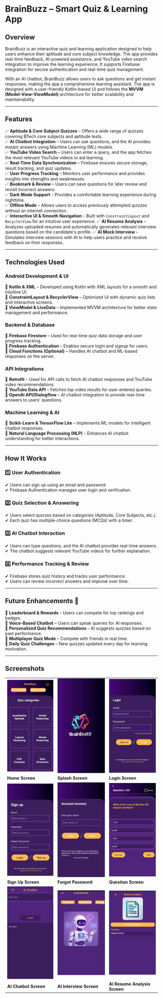 ﻿# BrainBuzz – Smart Quiz & Learning App

## Overview
BrainBuzz is an interactive quiz and learning application designed to help users enhance their aptitude and core subject knowledge. The app provides real-time feedback, AI-powered assistance, and YouTube video search integration to improve the learning experience. It supports Firebase integration for secure authentication and real-time quiz management.

With an AI chatbot, BrainBuzz allows users to ask questions and get instant responses, making the app a comprehensive learning assistant. The app is designed with a user-friendly Kotlin-based UI and follows the **MVVM (Model-View-ViewModel)** architecture for better scalability and maintainability.

---

## Features
✅ **Aptitude & Core Subject Quizzes** – Offers a wide range of quizzes covering BTech core subjects and aptitude tests.  
✅ **AI Chatbot Integration** – Users can ask questions, and the AI provides instant answers using Machine Learning (ML) models.  
✅ **YouTube Video Search** – Users can enter a query, and the app fetches the most relevant YouTube videos to aid learning.  
✅ **Real-Time Data Synchronization** – Firebase ensures secure storage, result tracking, and quiz updates.  
✅ **User Progress Tracking** – Monitors user performance and provides insights into strengths and weaknesses.  
✅ **Bookmark & Review** – Users can save questions for later review and revisit incorrect answers.  
✅ **Dark Mode Support** – Provides a comfortable learning experience during nighttime.  
✅ **Offline Mode** – Allows users to access previously attempted quizzes without an internet connection.  
✅ **Interactive UI & Smooth Navigation** – Built with `ConstraintLayout` and `RecyclerView` for an intuitive user experience.
✅ **AI Resume Analysis** – Analyzes uploaded resumes and automatically generates relevant interview questions based on the candidate's profile.
✅ **AI Mock Interview** – Simulates interview sessions with AI to help users practice and receive feedback on their responses.

---

## Technologies Used

### **Android Development & UI**
🔹 **Kotlin & XML** – Developed using Kotlin with XML layouts for a smooth and intuitive UI.  
🔹 **ConstraintLayout & RecyclerView** – Optimized UI with dynamic quiz lists and interactive screens.  
🔹 **ViewModel & LiveData** – Implemented MVVM architecture for better state management and performance.

### **Backend & Database**
🔹 **Firebase Firestore** – Used for real-time quiz data storage and user progress tracking.  
🔹 **Firebase Authentication** – Enables secure login and signup for users.  
🔹 **Cloud Functions (Optional)** – Handles AI chatbot and ML-based responses on the server.

### **API Integrations**
🔹 **Retrofit** – Used for API calls to fetch AI chatbot responses and YouTube video recommendations.  
🔹 **YouTube Data API** – Fetches top video results for user-entered queries.  
🔹 **OpenAI API/Dialogflow** – AI chatbot integration to provide real-time answers to users’ questions.

### **Machine Learning & AI**
🔹 **Scikit-Learn & TensorFlow Lite** – Implements ML models for intelligent chatbot responses.  
🔹 **Natural Language Processing (NLP)** – Enhances AI chatbot understanding for better interactions.

---

## How It Works

### 1️⃣ User Authentication
✔ Users can sign up using an email and password.  
✔ Firebase Authentication manages user login and verification.

### 2️⃣ Quiz Selection & Answering
✔ Users select quizzes based on categories (Aptitude, Core Subjects, etc.).  
✔ Each quiz has multiple-choice questions (MCQs) with a timer.

### 3️⃣ AI Chatbot Interaction
✔ Users can type questions, and the AI chatbot provides real-time answers.  
✔ The chatbot suggests relevant YouTube videos for further explanation.

### 4️⃣ Performance Tracking & Review
✔ Firebase stores quiz history and tracks user performance.  
✔ Users can review incorrect answers and improve over time.

---

## Future Enhancements 🚀
🔹 **Leaderboard & Rewards** – Users can compete for top rankings and badges.  
🔹 **Voice-Based Chatbot** – Users can speak queries for AI responses.  
🔹 **Personalized Quiz Recommendations** – AI suggests quizzes based on past performance.  
🔹 **Multiplayer Quiz Mode** – Compete with friends in real time.  
🔹 **Daily Quiz Challenges** – New quizzes updated every day for learning motivation.

---
## Screenshots

<div align="center">

<table>
  <tr>
    <td><img src="screenshots/Home screen.jpg" width="200"></td>
    <td><img src="screenshots/Splash screen.jpg" width="200"></td>
    <td><img src="screenshots/Login Screen.jpg" width="200"></td>
  </tr>
  <tr>
    <td><b>Home Screen</b></td>
    <td><b>Splash Screen</b></td>
    <td><b>Login Screen</b></td>
  </tr>
  <tr>
    <td><img src="screenshots/Sign up screen.jpg" width="200"></td>
    <td><img src="screenshots/Forgot password screen.jpg" width="200"></td>
    <td><img src="screenshots/Question Screen.jpg" width="200"></td>
  </tr>
  <tr>
    <td><b>Sign Up Screen</b></td>
    <td><b>Forgot Password</b></td>
    <td><b>Question Screen</b></td>
  </tr>
  <tr>
    <td><img src="screenshots/Ai chatBot Screen.jpg" width="200"></td>
     <td><img src="screenshots/Ai_Interview.png" width="200"></td>
     <td><img src="screenshots/resume_analysis.png" width="200"></td>
  </tr>
  <tr>
    <td><b>AI Chatbot Screen</b></td>
    <td><b>AI Interview Screen</b></td>
    <td><b>AI Resume Analysis Screen</b></td>
  </tr>
</table>

</div>


